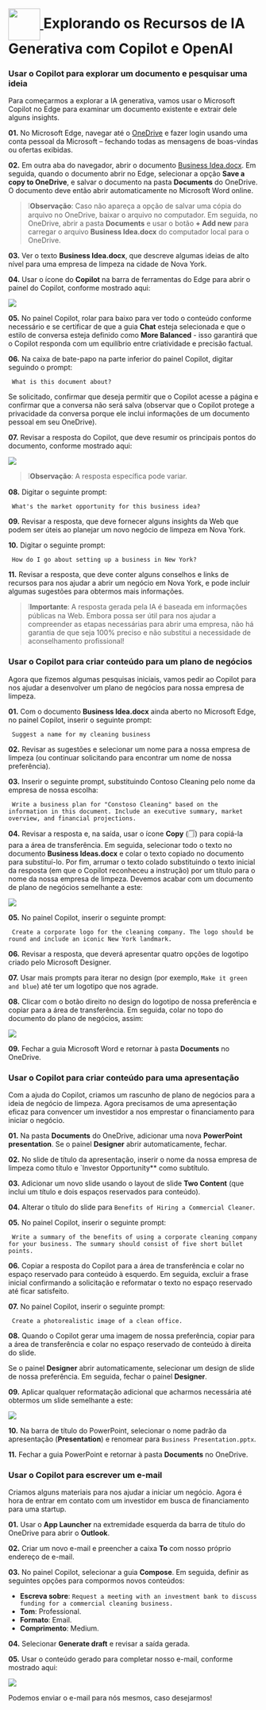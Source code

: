 <h1>
    <a href="https://www.dio.me/">
     <img align="center" width="64 px" src="https://hermes.dio.me/lab_projects/badges/c1203540-e5d4-40d1-a1e8-a7e0387d8abe.png">
    </a>
    <span>
      Explorando os Recursos de IA Generativa com Copilot e OpenAI
    </span>
</h1>

### Usar o Copilot para explorar um documento e pesquisar uma ideia

Para começarmos a explorar a IA generativa, vamos usar o Microsoft Copilot no Edge para examinar um documento existente e extrair dele alguns insights.

**01.** No Microsoft Edge, navegar até o [OneDrive](https://onedrive.live.com) e fazer login usando uma conta pessoal da Microsoft – fechando todas as mensagens de boas-vindas ou ofertas exibidas.

**02.** Em outra aba do navegador, abrir o documento [Business Idea.docx](https://github.com/MicrosoftLearning/mslearn-ai-fundamentals/raw/main/data/generative-ai/Business%20Idea.docx). Em seguida, quando o documento abrir no Edge, selecionar a opção **Save a copy to OneDrive**, e salvar o documento na pasta **Documents** do OneDrive. O documento deve então abrir automaticamente no Microsoft Word online.

>❕**Observação**: Caso não apareça a opção de salvar uma cópia do arquivo no OneDrive, baixar o arquivo no computador. Em seguida, no OneDrive, abrir a pasta **Documents** e usar o botão **+ Add new** para carregar o arquivo **Business Idea.docx** do computador local para o OneDrive.

**03.** Ver o texto **Business Idea.docx**, que descreve algumas ideias de alto nível para uma empresa de limpeza na cidade de Nova York.

**04.** Usar o ícone do **Copilot** na barra de ferramentas do Edge para abrir o painel do Copilot, conforme mostrado aqui:

![](../../img/m06-img01-edge-copilot.png)

**05.** No painel Copilot, rolar para baixo para ver todo o conteúdo conforme necessário e se certificar de que a guia **Chat** esteja selecionada e que o estilo de conversa esteja definido como **More Balanced** - isso garantirá que o Copilot responda com um equilíbrio entre criatividade e precisão factual.

**06.** Na caixa de bate-papo na parte inferior do painel Copilot, digitar seguindo o prompt:

```CODE
 What is this document about?
```

Se solicitado, confirmar que deseja permitir que o Copilot acesse a página e confirmar que a conversa não será salva (observar que o Copilot protege a privacidade da conversa porque ele inclui informações de um documento pessoal em seu OneDrive).

**07.** Revisar a resposta do Copilot, que deve resumir os principais pontos do documento, conforme mostrado aqui:

![](../../img/m06-img02-copilot-response.png)

>❕**Observação**: A resposta específica pode variar.

**08.** Digitar o seguinte prompt:

```CODE
 What's the market opportunity for this business idea?
```

**09.** Revisar a resposta, que deve fornecer alguns insights da Web que podem ser úteis ao planejar um novo negócio de limpeza em Nova York.

**10.** Digitar o seguinte prompt:

```CODE
 How do I go about setting up a business in New York?
```

**11.** Revisar a resposta, que deve conter alguns conselhos e links de recursos para nos ajudar a abrir um negócio em Nova York, e pode incluir algumas sugestões para obtermos mais informações.

>❕**Importante**: A resposta gerada pela IA é baseada em informações públicas na Web. Embora possa ser útil para nos ajudar a compreender as etapas necessárias para abrir uma empresa, não há garantia de que seja 100% preciso e não substitui a necessidade de aconselhamento profissional!

### Usar o Copilot para criar conteúdo para um plano de negócios

Agora que fizemos algumas pesquisas iniciais, vamos pedir ao Copilot para nos ajudar a desenvolver um plano de negócios para nossa empresa de limpeza.

**01.** Com o documento **Business Idea.docx** ainda aberto no Microsoft Edge, no painel Copilot, inserir o seguinte prompt:

```CODE
 Suggest a name for my cleaning business
```

**02.** Revisar as sugestões e selecionar um nome para a nossa empresa de limpeza (ou continuar solicitando para encontrar um nome de nossa preferência).

**03.** Inserir o seguinte prompt, substituindo Contoso Cleaning pelo nome da empresa de nossa escolha:

```CODE
 Write a business plan for "Constoso Cleaning" based on the information in this document. Include an executive summary, market overview, and financial projections.
```

**04.** Revisar a resposta e, na saída, usar o ícone **Copy** (🗍) para copiá-la para a área de transferência. Em seguida, selecionar todo o texto no documento **Business Ideas.docx** e colar o texto copiado no documento para substituí-lo. Por fim, arrumar o texto colado substituindo o texto inicial da resposta (em que o Copilot reconheceu a instrução) por um título para o nome da nossa empresa de limpeza. Devemos acabar com um documento de plano de negócios semelhante a este:

![](../../img/m06-img03-generated-content.png)

**05.** No painel Copilot, inserir o seguinte prompt:

```CODE
 Create a corporate logo for the cleaning company. The logo should be round and include an iconic New York landmark.
```

**06.** Revisar a resposta, que deverá apresentar quatro opções de logotipo criado pelo Microsoft Designer.

**07.** Usar mais prompts para iterar no design (por exemplo, `Make it green and blue`) até ter um logotipo que nos agrade.

**08.** Clicar com o botão direito no design do logotipo de nossa preferência e copiar para a área de transferência. Em seguida, colar no topo do documento do plano de negócios, assim:

![](../../img/m06-img04-generated-image.png)

**09.** Fechar a guia Microsoft Word e retornar à pasta **Documents** no OneDrive.

### Usar o Copilot para criar conteúdo para uma apresentação

Com a ajuda do Copilot, criamos um rascunho de plano de negócios para a ideia de negócio de limpeza. Agora precisamos de uma apresentação eficaz para convencer um investidor a nos emprestar o financiamento para iniciar o negócio.

**01.** Na pasta **Documents** do OneDrive, adicionar uma nova **PowerPoint presentation**. Se o painel **Designer** abrir automaticamente, fechar.

**02.** No slide de título da apresentação, inserir o nome da nossa empresa de limpeza como título e `Investor Opportunity** como subtítulo.

**03.** Adicionar um novo slide usando o layout de slide **Two Content** (que inclui um título e dois espaços reservados para conteúdo).

**04.** Alterar o título do slide para `Benefits of Hiring a Commercial Cleaner`.

**05.** No painel Copilot, inserir o seguinte prompt:

```CODE
 Write a summary of the benefits of using a corporate cleaning company for your business. The summary should consist of five short bullet points.
```

**06.** Copiar a resposta do Copilot para a área de transferência e colar no espaço reservado para conteúdo à esquerdo. Em seguida, excluir a frase inicial confirmando a solicitação e reformatar o texto no espaço reservado até ficar satisfeito.

**07.** No painel Copilot, inserir o seguinte prompt:

```CODE
 Create a photorealistic image of a clean office.
```

**08.** Quando o Copilot gerar uma imagem de nossa preferência, copiar para a área de transferência e colar no espaço reservado de conteúdo à direita do slide.

Se o painel **Designer** abrir automaticamente, selecionar um design de slide de nossa preferência. Em seguida, fechar o painel **Designer**.

**09.** Aplicar qualquer reformatação adicional que acharmos necessária até obtermos um slide semelhante a este:

![](../../img/m06-img05-powerpoint-slide.png)

**10.** Na barra de título do PowerPoint, selecionar o nome padrão da apresentação (**Presentation**) e renomear para `Business Presentation.pptx`.

**11.** Fechar a guia PowerPoint e retornar à pasta **Documents** no OneDrive.

### Usar o Copilot para escrever um e-mail

Criamos alguns materiais para nos ajudar a iniciar um negócio. Agora é hora de entrar em contato com um investidor em busca de financiamento para uma startup.

**01.** Usar o **App Launcher** na extremidade esquerda da barra de título do OneDrive para abrir o **Outlook**.

**02.** Criar um novo e-mail e preencher a caixa **To** com nosso próprio endereço de e-mail.

**03.** No painel Copilot, selecionar a guia **Compose**. Em seguida, definir as seguintes opções para compormos novos conteúdos:
- **Escreva sobre**: `Request a meeting with an investment bank to discuss funding for a commercial cleaning business.`
- **Tom**: Professional.
- **Formato**: Email.
- **Comprimento**: Medium.

**04.** Selecionar **Generate draft** e revisar a saída gerada.

**05.** Usar o conteúdo gerado para completar nosso e-mail, conforme mostrado aqui:

![](../../img/m06-img06-generated-email.png)

Podemos enviar o e-mail para nós mesmos, caso desejarmos!